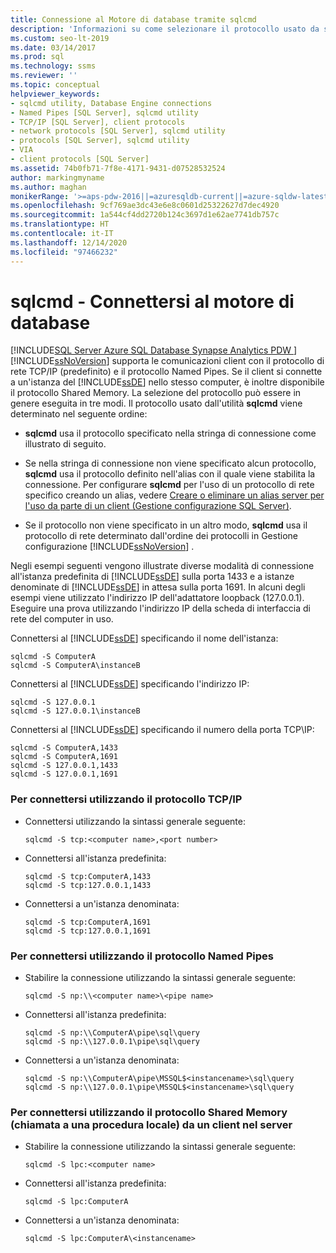 ```yaml
---
title: Connessione al Motore di database tramite sqlcmd
description: 'Informazioni su come selezionare il protocollo usato da sqlcmd per comunicare con SQL Server. Scegliere tra: TCP/IP, Named Pipes e Shared Memory.'
ms.custom: seo-lt-2019
ms.date: 03/14/2017
ms.prod: sql
ms.technology: ssms
ms.reviewer: ''
ms.topic: conceptual
helpviewer_keywords:
- sqlcmd utility, Database Engine connections
- Named Pipes [SQL Server], sqlcmd utility
- TCP/IP [SQL Server], client protocols
- network protocols [SQL Server], sqlcmd utility
- protocols [SQL Server], sqlcmd utility
- VIA
- client protocols [SQL Server]
ms.assetid: 74b0fb71-7f8e-4171-9431-d07528532524
author: markingmyname
ms.author: maghan
monikerRange: '>=aps-pdw-2016||=azuresqldb-current||=azure-sqldw-latest||>=sql-server-2016||>=sql-server-linux-2017||=azuresqldb-mi-current'
ms.openlocfilehash: 9cf769ae3dc43e6e8c0601d25322627d7dec4920
ms.sourcegitcommit: 1a544cf4dd2720b124c3697d1e62ae7741db757c
ms.translationtype: HT
ms.contentlocale: it-IT
ms.lasthandoff: 12/14/2020
ms.locfileid: "97466232"
---
```

# <a name="sqlcmd---connect-to-the-database-engine"></a>sqlcmd - Connettersi al motore di database
[!INCLUDE[SQL Server Azure SQL Database Synapse Analytics PDW ](../../includes/applies-to-version/sql-asdb-asdbmi-asa-pdw.md)]
  [!INCLUDE[ssNoVersion](../../includes/ssnoversion-md.md)] supporta le comunicazioni client con il protocollo di rete TCP/IP (predefinito) e il protocollo Named Pipes. Se il client si connette a un'istanza del [!INCLUDE[ssDE](../../includes/ssde-md.md)] nello stesso computer, è inoltre disponibile il protocollo Shared Memory. La selezione del protocollo può essere in genere eseguita in tre modi. Il protocollo usato dall'utilità **sqlcmd** viene determinato nel seguente ordine:  
  
-   **sqlcmd** usa il protocollo specificato nella stringa di connessione come illustrato di seguito.  
  
-   Se nella stringa di connessione non viene specificato alcun protocollo, **sqlcmd** usa il protocollo definito nell'alias con il quale viene stabilita la connessione. Per configurare **sqlcmd** per l'uso di un protocollo di rete specifico creando un alias, vedere [Creare o eliminare un alias server per l'uso da parte di un client &#40;Gestione configurazione SQL Server&#41;](../../database-engine/configure-windows/create-or-delete-a-server-alias-for-use-by-a-client.md).  
  
-   Se il protocollo non viene specificato in un altro modo, **sqlcmd** usa il protocollo di rete determinato dall'ordine dei protocolli in Gestione configurazione [!INCLUDE[ssNoVersion](../../includes/ssnoversion-md.md)] .  
  
 Negli esempi seguenti vengono illustrate diverse modalità di connessione all'istanza predefinita di [!INCLUDE[ssDE](../../includes/ssde-md.md)] sulla porta 1433 e a istanze denominate di [!INCLUDE[ssDE](../../includes/ssde-md.md)] in attesa sulla porta 1691. In alcuni degli esempi viene utilizzato l'indirizzo IP dell'adattatore loopback (127.0.0.1). Eseguire una prova utilizzando l'indirizzo IP della scheda di interfaccia di rete del computer in uso.  
  
 Connettersi al [!INCLUDE[ssDE](../../includes/ssde-md.md)] specificando il nome dell'istanza:  
  
```  
sqlcmd -S ComputerA  
sqlcmd -S ComputerA\instanceB  
```  
  
 Connettersi al [!INCLUDE[ssDE](../../includes/ssde-md.md)] specificando l'indirizzo IP:  
  
```  
sqlcmd -S 127.0.0.1  
sqlcmd -S 127.0.0.1\instanceB  
```  
  
 Connettersi al [!INCLUDE[ssDE](../../includes/ssde-md.md)] specificando il numero della porta TCP\IP:  
  
```  
sqlcmd -S ComputerA,1433  
sqlcmd -S ComputerA,1691  
sqlcmd -S 127.0.0.1,1433  
sqlcmd -S 127.0.0.1,1691  
```  
  
### <a name="to-connect-using-tcpip"></a>Per connettersi utilizzando il protocollo TCP/IP  
  
-   Connettersi utilizzando la sintassi generale seguente:  
  
    ```  
    sqlcmd -S tcp:<computer name>,<port number>  
    ```  
  
-   Connettersi all'istanza predefinita:  
  
    ```  
    sqlcmd -S tcp:ComputerA,1433  
    sqlcmd -S tcp:127.0.0.1,1433  
    ```  
  
-   Connettersi a un'istanza denominata:  
  
    ```  
    sqlcmd -S tcp:ComputerA,1691  
    sqlcmd -S tcp:127.0.0.1,1691  
    ```  
  
### <a name="to-connect-using-named-pipes"></a>Per connettersi utilizzando il protocollo Named Pipes  
  
-   Stabilire la connessione utilizzando la sintassi generale seguente:  
  
    ```  
    sqlcmd -S np:\\<computer name>\<pipe name>  
    ```  
  
-   Connettersi all'istanza predefinita:  
  
    ```  
    sqlcmd -S np:\\ComputerA\pipe\sql\query  
    sqlcmd -S np:\\127.0.0.1\pipe\sql\query  
    ```  
  
-   Connettersi a un'istanza denominata:  
  
    ```  
    sqlcmd -S np:\\ComputerA\pipe\MSSQL$<instancename>\sql\query  
    sqlcmd -S np:\\127.0.0.1\pipe\MSSQL$<instancename>\sql\query  
    ```  
  
### <a name="to-connect-using-shared-memory-a-local-procedure-call-from-a-client-on-the-server"></a>Per connettersi utilizzando il protocollo Shared Memory (chiamata a una procedura locale) da un client nel server  
  
-   Stabilire la connessione utilizzando la sintassi generale seguente:  
  
    ```  
    sqlcmd -S lpc:<computer name>  
    ```  
  
-   Connettersi all'istanza predefinita:  
  
    ```  
    sqlcmd -S lpc:ComputerA  
    ```  
  
-   Connettersi a un'istanza denominata:  
  
    ```  
    sqlcmd -S lpc:ComputerA\<instancename>  
    ```  
  
  
